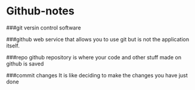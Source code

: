 # Github-notes

###git 
versin control software

###github
web service that allows you to use git but is not the application itself.

###repo 
github repository is where your code and other stuff made on github is saved

###commit changes
It is like deciding to make the changes you have just done
